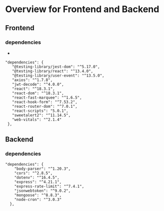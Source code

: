 <h1>
Overview for Frontend and Backend
</h1>

## Frontend
 ### dependencies

 * 
 ```
"dependencies": {
    "@testing-library/jest-dom": "^5.17.0",
    "@testing-library/react": "^13.4.0",
    "@testing-library/user-event": "^13.5.0",
    "axios": "^1.7.8",
    "jwt-decode": "^4.0.0",
    "react": "^18.3.1",
    "react-dom": "^18.3.1",
    "react-fast-marquee": "^1.6.5",
    "react-hook-form": "^7.53.2",
    "react-router-dom": "^7.0.1",
    "react-scripts": "5.0.1",
    "sweetalert2": "^11.14.5",
    "web-vitals": "^2.1.4"
  },
 ```


## Backend
### dependencies
```
"dependencies": {
    "body-parser": "^1.20.3",
    "cors": "^2.8.5",
    "dotenv": "^16.4.5",
    "express": "^4.21.1",
    "express-rate-limit": "^7.4.1",
    "jsonwebtoken": "^9.0.2",
    "mongoose": "^8.8.3",
    "node-cron": "^3.0.3"
  },
  ```